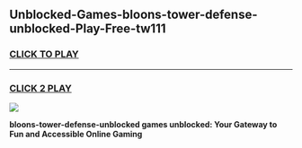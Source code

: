 
## Unblocked-Games-bloons-tower-defense-unblocked-Play-Free-tw111
<h3>
<a href="https://premium76.site?title=bloons-tower-defense-unblocked&ref=18A1">CLICK TO PLAY</a></h3>
<hr>

<h3>
<a href="https://premium76.site?title=bloons-tower-defense-unblocked&ref=18A1">CLICK 2 PLAY</a>
  
</h3>

<a href="https://premium76.site?title=bloons-tower-defense-unblocked&ref=18A1"><img src="https://clearcache.store/games.png"></a>


**bloons-tower-defense-unblocked games unblocked: Your Gateway to Fun and Accessible Online Gaming**
